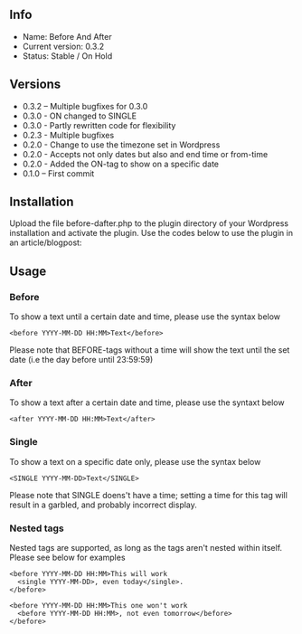 ## Info

* Name: Before And After
* Current version: 0.3.2
* Status: Stable / On Hold

## Versions

* 0.3.2 – Multiple bugfixes for 0.3.0
* 0.3.0 - ON changed to SINGLE
* 0.3.0 - Partly rewritten code for flexibility
* 0.2.3 - Multiple bugfixes
* 0.2.0 - Change to use the timezone set in Wordpress
* 0.2.0 - Accepts not only dates but also and end time or from-time
* 0.2.0 - Added the ON-tag to show on a specific date
* 0.1.0 – First commit

## Installation

Upload the file before-dafter.php to the plugin directory of your Wordpress installation and activate the plugin. Use the codes below to use the plugin in an article/blogpost:

## Usage
### Before
To show a text until a certain date and time, please use the syntax below
```
<before YYYY-MM-DD HH:MM>Text</before>
```
Please note that BEFORE-tags without a time will show the text until the set date (i.e the day before until 23:59:59)

### After
To show a text after a certain date and time, please use the syntaxt below
```
<after YYYY-MM-DD HH:MM>Text</after>
```

### Single
To show a text on a specific date only, please use the syntax below
```
<SINGLE YYYY-MM-DD>Text</SINGLE>
```
Please note that SINGLE doens't have a time; setting a time for this tag will result in a garbled, and probably incorrect display. 

### Nested tags
Nested tags are supported, as long as the tags aren't nested within itself. Please see below for examples
```
<before YYYY-MM-DD HH:MM>This will work
  <single YYYY-MM-DD>, even today</single>.
</before>
```
```
<before YYYY-MM-DD HH:MM>This one won't work
  <before YYYY-MM-DD HH:MM>, not even tomorrow</before>
</before>
```
